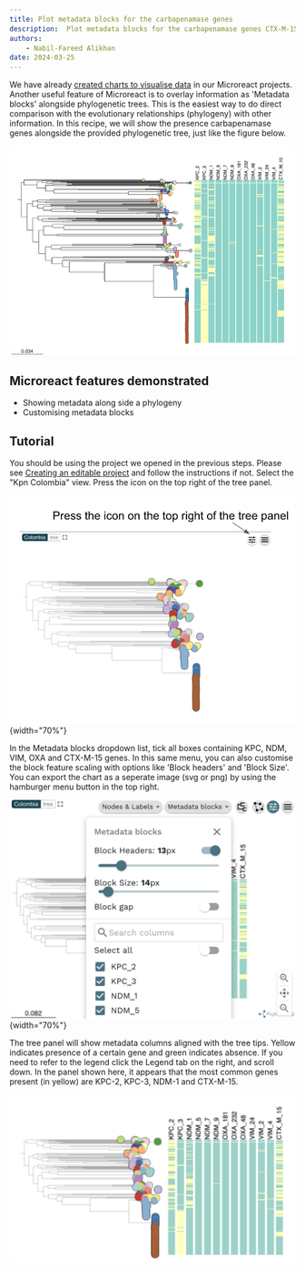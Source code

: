 ```yaml
---
title: Plot metadata blocks for the carbapenamase genes
description:  Plot metadata blocks for the carbapenamase genes CTX-M-15, NDM-1, KPC and OXA. What are the prevalent AMR mechanisms detected ?
authors:
    - Nabil-Fareed Alikhan
date: 2024-03-25
---
```


We have already [created charts to visualise data](./step-3.md) in our Microreact projects. Another useful feature of Microreact is to overlay information as 'Metadata blocks' alongside phylogenetic trees. This is the easiest way to do direct comparison with the evolutionary relationships (phylogeny) with other information. In this recipe, we will show the presence carbapenamase genes alongside the provided phylogenetic tree, just like the figure below. 

![Final output](tutorial/final-tree-gene.png)

## Microreact features demonstrated

* Showing metadata along side a phylogeny
* Customising metadata blocks

## Tutorial

You should be using the project we opened in the previous steps. Please see [Creating an editable project](./step-1.md) and follow the instructions if not. Select the "Kpn Colombia" view. Press the icon on the top right of the tree panel.

![Task 4: Plot metadata blocks for CTX-M-15, NDM-1, KPC and OXA genes. What are the prevalent AMR mechanisms detected ? Step 1: Press the icon on the top right of the tree panel.](tutorial/show%20metadata.png){width="70%"}

In the Metadata blocks dropdown list, tick all boxes containing KPC, NDM, VIM, OXA and CTX-M-15 genes. In this same menu, you can also customise the block feature scaling with options like 'Block headers' and 'Block Size'. You can export the chart as a seperate image (svg or png) by using the hamburger menu button in the top right. 

![Task 4: Plot metadata blocks for CTX-M-15, NDM-1, KPC and OXA genes. What are the prevalent AMR mechanisms detected ? Step 2: In the Metadata blocks dropdown list, tick all boxes containing KPC, NDM, VIM, OXA and CTX-M-15 genes.](tutorial/metadata%20block%20select%20genes.png){width="70%"}

The tree panel will show metadata columns aligned with the tree tips. Yellow indicates presence of a certain gene and green indicates absence. If you need to refer to the legend click the Legend tab on the right, and scroll down. In the panel shown here, it appears that the most common genes present (in yellow) are KPC-2, KPC-3, NDM-1 and CTX-M-15. 

![Task 4: Plot metadata blocks for CTX-M-15, NDM-1, KPC and OXA genes. What are the prevalent AMR mechanisms detected ? Step 3: The tree panel will show metadata columns. Yellow indicates presence of a certain gene and green indicates absence. In the panel shown here, it appears that the most common genes present are KPC-2, KPC-3, NDM-1 and CTX-M-15.](tutorial/metadata_blocks.png)

